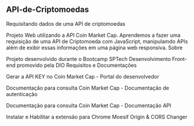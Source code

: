 ## API-de-Criptomoedas

Requisitando dados de uma API de criptomoedas

Projeto Web utilizando a API Coin Market Cap. Aprendemos a fazer uma requisição de uma API de Criptomoeda com JavaScript, manipulamdo APIs além de exibir essas informações em uma página web responsiva.
Sobre

Projeto desenvolvido durante o Bootcamp SPTech Desenvolvimento Front-end promovido pela DIO
Requisitos e Documentações

Gerar a API KEY no Coin Market Cap - Portal do desenvolvedor

Documentação para consulta Coin Market Cap - Documentação de autenticação

Documentação para consulta Coin Market Cap - Documentação API

Instalar e Habilitar a extensão para Chrome Moesif Origin & CORS Changer
